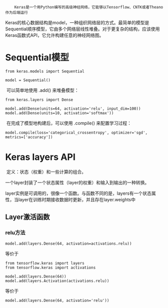 		Keras是一个用Python编写的高级神经网络，它能够以Tensorflow、CNTK或者Theano作为后端运行

​		Keras的核心数据结构是model，一种组织网络层的方式。最简单的模型是Sequential顺序模型，它由多个网络层线性堆叠。对于更复杂的结构，应该使用Keras函数式API，它允许构建任意的神经网络图。

# Sequential模型

```
from keras.models import Sequential

model = Sequential()
```

​		可以简单地使用 .add() 来堆叠模型：

```
from keras.layers import Dense

model.add(Dense(units=64, activation='relu', input_dim=100))
model.add(Dense(units=10, activation='softmax'))
```

​		在完成了模型地构建后，可以使用 .compile() 来配置学习过程：

```
model.compile(loss='categorical_crossentropy', optimizer='sgd', metrics=['accuracy'])
```

# Keras layers API

​		定义：状态（权重）和一些计算的组合。

​		一个layer封装了一个状态属性（layer的权重）和输入到输出的一种转换。

​		layer实例是可调用的，很像一个函数。与函数不同的是，layers有一个状态属性，当layer在训练时期接收数据时更新，并且存在layer.weights中

##        Layer激活函数

### 		relu方法

```
model.add(layers.Dense(64, activation=activations.relu))
```

等价于

```
from tensorflow.keras import layers
from tensorflow.keras import activations

model.add(layers.Dense(64))
model.add(layers.Activation(activations.relu))
```

等价于

```
model.add(layers.Dense(64, activation='relu'))
```

